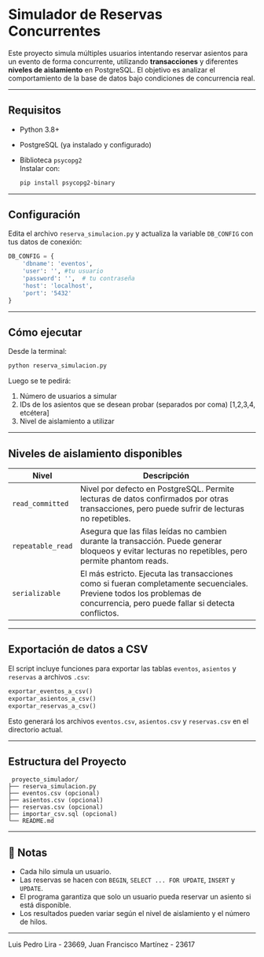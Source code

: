 # Simulador de Reservas Concurrentes

Este proyecto simula múltiples usuarios intentando reservar asientos para un evento de forma concurrente, utilizando **transacciones** y diferentes **niveles de aislamiento** en PostgreSQL. El objetivo es analizar el comportamiento de la base de datos bajo condiciones de concurrencia real.

---

##  Requisitos

- Python 3.8+
- PostgreSQL (ya instalado y configurado)
- Biblioteca `psycopg2`  
  Instalar con:

  ```bash
  pip install psycopg2-binary
  ```

---

##  Configuración

Edita el archivo `reserva_simulacion.py` y actualiza la variable `DB_CONFIG` con tus datos de conexión:

```python
DB_CONFIG = {
    'dbname': 'eventos',
    'user': '', #tu usuario
    'password': '',  # tu contraseña
    'host': 'localhost',
    'port': '5432'
}
```

---

##  Cómo ejecutar

Desde la terminal:

```bash
python reserva_simulacion.py
```

Luego se te pedirá:

1. Número de usuarios a simular
2. IDs de los asientos que se desean probar (separados por coma) [1,2,3,4, etcétera]
3. Nivel de aislamiento a utilizar

---

##  Niveles de aislamiento disponibles

| Nivel              | Descripción |
|--------------------|-------------|
| `read_committed`   | Nivel por defecto en PostgreSQL. Permite lecturas de datos confirmados por otras transacciones, pero puede sufrir de lecturas no repetibles. |
| `repeatable_read`  | Asegura que las filas leídas no cambien durante la transacción. Puede generar bloqueos y evitar lecturas no repetibles, pero permite phantom reads. |
| `serializable`     | El más estricto. Ejecuta las transacciones como si fueran completamente secuenciales. Previene todos los problemas de concurrencia, pero puede fallar si detecta conflictos. |

---

## Exportación de datos a CSV

El script incluye funciones para exportar las tablas `eventos`, `asientos` y `reservas` a archivos `.csv`:

```python
exportar_eventos_a_csv()
exportar_asientos_a_csv()
exportar_reservas_a_csv()
```

Esto generará los archivos `eventos.csv`, `asientos.csv` y `reservas.csv` en el directorio actual.

---

##  Estructura del Proyecto

```
 proyecto_simulador/
├── reserva_simulacion.py
├── eventos.csv (opcional)
├── asientos.csv (opcional)
├── reservas.csv (opcional)
├── importar_csv.sql (opcional)
└── README.md
```

---

## 📌 Notas

- Cada hilo simula un usuario.
- Las reservas se hacen con `BEGIN`, `SELECT ... FOR UPDATE`, `INSERT` y `UPDATE`.
- El programa garantiza que solo un usuario pueda reservar un asiento si está disponible.
- Los resultados pueden variar según el nivel de aislamiento y el número de hilos.

---
Luis Pedro Lira - 23669, Juan Francisco Martínez - 23617 

